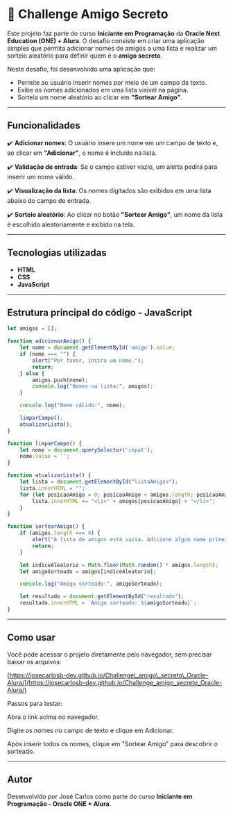 # 🎁 Challenge Amigo Secreto

Este projeto faz parte do curso **Iniciante em Programação** da **Oracle Next Education (ONE) + Alura**.
O desafio consiste em criar uma aplicação simples que permita adicionar nomes de amigos a uma lista e realizar um sorteio aleatório para definir quem é o **amigo secreto**.

Neste desafio, foi desenvolvido uma aplicação que:

* Permite ao usuário inserir nomes por meio de um campo de texto.
* Exibe os nomes adicionados em uma lista visível na página.
* Sorteia um nome aleatório ao clicar em **"Sortear Amigo"**.

---

## Funcionalidades

✔️ **Adicionar nomes**: O usuário insere um nome em um campo de texto e, ao clicar em **"Adicionar"**, o nome é incluído na lista.

✔️ **Validação de entrada**: Se o campo estiver vazio, um alerta pedirá para inserir um nome válido.

✔️ **Visualização da lista**: Os nomes digitados são exibidos em uma lista abaixo do campo de entrada.

✔️ **Sorteio aleatório**: Ao clicar no botão **"Sortear Amigo"**, um nome da lista é escolhido aleatoriamente e exibido na tela.

---

## Tecnologias utilizadas

* **HTML**
* **CSS**
* **JavaScript**

---

## Estrutura principal do código - JavaScript

```javascript
let amigos = []; 

function adicionarAmigo() {
    let nome = document.getElementById('amigo').value;
    if (nome === "") {
        alert("Por favor, insira um nome.");
        return;
    } else {
        amigos.push(nome);
        console.log("Nomes na lista:", amigos);
    }

    console.log("Nome válido:", nome);

    limparCampo();
    atualizarLista();
}

function limparCampo() {
    let nome = document.querySelector('input');
    nome.value = '';
}

function atualizarLista() {
    let lista = document.getElementById("listaAmigos");
    lista.innerHTML = "";
    for (let posicaoAmigo = 0; posicaoAmigo < amigos.length; posicaoAmigo++) {
        lista.innerHTML += "<li>" + amigos[posicaoAmigo] + "</li>";
    }
}

function sortearAmigo() {
    if (amigos.length === 0) {
        alert("A lista de amigos está vazia. Adicione algum nome primeiro!");
        return;
    }

    let indiceAleatorio = Math.floor(Math.random() * amigos.length);
    let amigoSorteado = amigos[indiceAleatorio];

    console.log("Amigo sorteado:", amigoSorteado);

    let resultado = document.getElementById("resultado");
    resultado.innerHTML = `Amigo sorteado: ${amigoSorteado}`;
}
```

---
## Como usar

Você pode acessar o projeto diretamente pelo navegador, sem precisar baixar os arquivos:

[https://josecarlosb-dev.github.io/Challenge\_amigo\_secreto\_Oracle-Alura/](https://josecarlosb-dev.github.io/Challenge_amigo_secreto_Oracle-Alura/) 

Passos para testar:

Abra o link acima no navegador.

Digite os nomes no campo de texto e clique em Adicionar.

Após inserir todos os nomes, clique em "Sortear Amigo" para descobrir o sorteado.

---

## Autor

Desenvolvido por José Carlos como parte do curso **Iniciante em Programação - Oracle ONE + Alura**.

